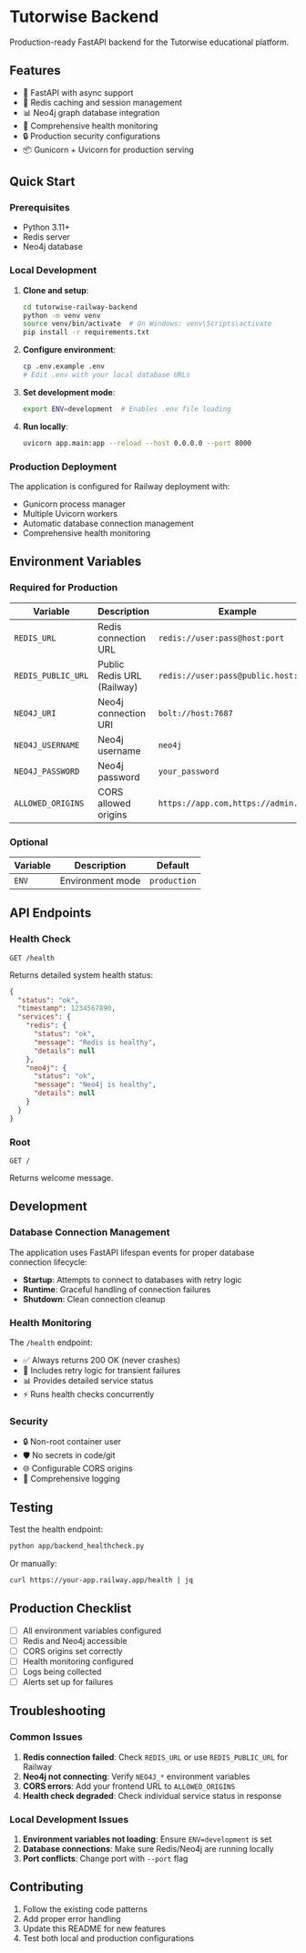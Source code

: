 # Tutorwise Backend

Production-ready FastAPI backend for the Tutorwise educational platform.

## Features

- 🚀 FastAPI with async support
- 🔄 Redis caching and session management
- 📊 Neo4j graph database integration
- 🏥 Comprehensive health monitoring
- 🔒 Production security configurations
- 📦 Gunicorn + Uvicorn for production serving

## Quick Start

### Prerequisites

- Python 3.11+
- Redis server
- Neo4j database

### Local Development

1. **Clone and setup**:
   ```bash
   cd tutorwise-railway-backend
   python -m venv venv
   source venv/bin/activate  # On Windows: venv\Scripts\activate
   pip install -r requirements.txt
   ```

2. **Configure environment**:
   ```bash
   cp .env.example .env
   # Edit .env with your local database URLs
   ```

3. **Set development mode**:
   ```bash
   export ENV=development  # Enables .env file loading
   ```

4. **Run locally**:
   ```bash
   uvicorn app.main:app --reload --host 0.0.0.0 --port 8000
   ```

### Production Deployment

The application is configured for Railway deployment with:
- Gunicorn process manager
- Multiple Uvicorn workers
- Automatic database connection management
- Comprehensive health monitoring

## Environment Variables

### Required for Production

| Variable | Description | Example |
|----------|-------------|---------|
| `REDIS_URL` | Redis connection URL | `redis://user:pass@host:port` |
| `REDIS_PUBLIC_URL` | Public Redis URL (Railway) | `redis://user:pass@public.host:port` |
| `NEO4J_URI` | Neo4j connection URI | `bolt://host:7687` |
| `NEO4J_USERNAME` | Neo4j username | `neo4j` |
| `NEO4J_PASSWORD` | Neo4j password | `your_password` |
| `ALLOWED_ORIGINS` | CORS allowed origins | `https://app.com,https://admin.com` |

### Optional

| Variable | Description | Default |
|----------|-------------|---------|
| `ENV` | Environment mode | `production` |

## API Endpoints

### Health Check
```
GET /health
```

Returns detailed system health status:
```json
{
  "status": "ok",
  "timestamp": 1234567890,
  "services": {
    "redis": {
      "status": "ok",
      "message": "Redis is healthy",
      "details": null
    },
    "neo4j": {
      "status": "ok",
      "message": "Neo4j is healthy",
      "details": null
    }
  }
}
```

### Root
```
GET /
```

Returns welcome message.

## Development

### Database Connection Management

The application uses FastAPI lifespan events for proper database connection lifecycle:

- **Startup**: Attempts to connect to databases with retry logic
- **Runtime**: Graceful handling of connection failures
- **Shutdown**: Clean connection cleanup

### Health Monitoring

The `/health` endpoint:
- ✅ Always returns 200 OK (never crashes)
- 🔄 Includes retry logic for transient failures
- 📊 Provides detailed service status
- ⚡ Runs health checks concurrently

### Security

- 🔒 Non-root container user
- 🛡️ No secrets in code/git
- 🌐 Configurable CORS origins
- 📝 Comprehensive logging

## Testing

Test the health endpoint:
```bash
python app/backend_healthcheck.py
```

Or manually:
```bash
curl https://your-app.railway.app/health | jq
```

## Production Checklist

- [ ] All environment variables configured
- [ ] Redis and Neo4j accessible
- [ ] CORS origins set correctly
- [ ] Health monitoring configured
- [ ] Logs being collected
- [ ] Alerts set up for failures

## Troubleshooting

### Common Issues

1. **Redis connection failed**: Check `REDIS_URL` or use `REDIS_PUBLIC_URL` for Railway
2. **Neo4j not connecting**: Verify `NEO4J_*` environment variables
3. **CORS errors**: Add your frontend URL to `ALLOWED_ORIGINS`
4. **Health check degraded**: Check individual service status in response

### Local Development Issues

1. **Environment variables not loading**: Ensure `ENV=development` is set
2. **Database connections**: Make sure Redis/Neo4j are running locally
3. **Port conflicts**: Change port with `--port` flag

## Contributing

1. Follow the existing code patterns
2. Add proper error handling
3. Update this README for new features
4. Test both local and production configurations